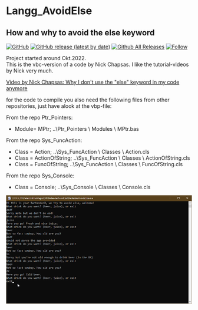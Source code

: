 # Langg_AvoidElse  
## How and why to avoid the else keyword    

[![GitHub](https://img.shields.io/github/license/OlimilO1402/Langg_AvoidElse?style=plastic)](https://github.com/OlimilO1402/Langg_AvoidElse/blob/master/LICENSE) 
[![GitHub release (latest by date)](https://img.shields.io/github/v/release/OlimilO1402/Langg_AvoidElse?style=plastic)](https://github.com/OlimilO1402/Langg_AvoidElse/releases/latest)
[![Github All Releases](https://img.shields.io/github/downloads/OlimilO1402/Langg_AvoidElse/total.svg)](https://github.com/OlimilO1402/Langg_AvoidElse/releases/download/v1.0.9/BarTenderAvoidsElse_v1.0.9.zip)
[![Follow](https://img.shields.io/github/followers/OlimilO1402.svg?style=social&label=Follow&maxAge=2592000)](https://github.com/OlimilO1402/Langg_AvoidElse/watchers)

Project started around Okt.2022.  
This is the vbc-version of a code by Nick Chapsas. I like the tutorial-videos by Nick very much.  

[Video by Nick Chapsas: Why I don't use the "else" keyword in my code anymore](https://www.youtube.com/watch?v=_ougvb8mT7k)

for the code to compile you also need the following files from other repositories, 
just have alook at the vbp-file:  

From the repo Ptr_Pointers:  
* Module= MPtr;            ..\Ptr_Pointers   \ Modules \ MPtr.bas

From the repo Sys_FuncAction:
* Class = Action;          ..\Sys_FuncAction \ Classes \ Action.cls
* Class = ActionOfString;  ..\Sys_FuncAction \ Classes \ ActionOfString.cls
* Class = FuncOfString;    ..\Sys_FuncAction \ Classes \ FuncOfString.cls

From the repo Sys_Console:
* Class = Console;         ..\Sys_Console    \ Classes \ Console.cls

![BartenderAvoidElse Image](Resources/BartenderAvoidElse.png "BartenderAvoidElse Image")
